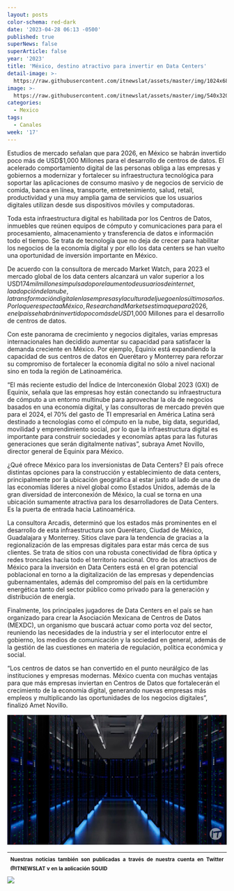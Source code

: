 ```yaml
---
layout: posts
color-schema: red-dark
date: '2023-04-28 06:13 -0500'
published: true
superNews: false
superArticle: false
year: '2023'
title: 'México, destino atractivo para invertir en Data Centers'
detail-image: >-
  https://raw.githubusercontent.com/itnewslat/assets/master/img/1024x680/datacenter-g.jpg
image: >-
  https://raw.githubusercontent.com/itnewslat/assets/master/img/540x320/datacenter-p.jpg
categories:
  - Mexico
tags:
  - Canales
week: '17'
---
```

Estudios de mercado señalan que para 2026, en México se habrán invertido poco más de USD$1,000 Millones para el desarrollo de centros de datos.
El acelerado comportamiento digital de las personas obliga a las empresas y gobiernos a modernizar y fortalecer su infraestructura tecnológica para soportar las aplicaciones de consumo masivo y de negocios de servicio de comida, banca en línea, transporte, entretenimiento, salud, retail, productividad y una muy amplia gama de servicios que los usuarios digitales utilizan desde sus dispositivos móviles y computadoras.
 
Toda esta infraestructura digital es habilitada por los Centros de Datos, inmuebles que reúnen equipos de cómputo y comunicaciones para para el procesamiento, almacenamiento y transferencia de datos e información todo el tiempo. Se trata de tecnología que no deja de crecer para habilitar los negocios de la economía digital y por ello los data centers se han vuelto una oportunidad de inversión importante en México.
 
De acuerdo con la consultora de mercado Market Watch, para 2023 el mercado global de los data centers alcanzará un valor superior a los USD$174 mil millones impulsado por el aumento de usuarios de internet, la adopción de la nube, la transformación digital en las empresas y la cultura del juego en los últimos años. Por lo que respecta a México, Research and Markets estima que para 2026, en el país se habrán invertido poco más de USD$1,000 Millones para el desarrollo de centros de datos.
 
Con este panorama de crecimiento y negocios digitales, varias empresas internacionales han decidido aumentar su capacidad para satisfacer la demanda creciente en México. Por ejemplo, Equinix está expandiendo la capacidad de sus centros de datos en Querétaro y Monterrey para reforzar su compromiso de fortalecer la economía digital no sólo a nivel nacional sino en toda la región de Latinoamérica.
 
“El más reciente estudio del Índice de Interconexión Global 2023 (GXI) de Equinix, señala que las empresas hoy están conectando su infraestructura de cómputo a un entorno multinube para aprovechar la ola de negocios basados en una economía digital, y las consultoras de mercado prevén que para el 2024, el 70% del gasto de TI empresarial en América Latina será destinado a tecnologías como el cómputo en la nube, big data, seguridad, movilidad y emprendimiento social, por lo que la infraestructura digital es importante para construir sociedades y economías aptas para las futuras generaciones que serán digitalmente nativas”, subraya Amet Novillo, director general de Equinix para México.
 
¿Qué ofrece México para los inversionistas de Data Centers?
El país ofrece distintas opciones para la construcción y establecimiento de data centers, principalmente por la ubicación geográfica al estar justo al lado de una de las economías líderes a nivel global como Estados Unidos, además de la gran diversidad de interconexión de México, la cual se torna en una ubicación sumamente atractiva para los desarrolladores de Data Centers. Es la puerta de entrada hacia Latinoamérica.
 
La consultora Arcadis, determinó que los estados más prominentes en el desarrollo de esta infraestructura son Querétaro, Ciudad de México, Guadalajara y Monterrey. Sitios clave para la tendencia de gracias a la regionalización de las empresas digitales para estar más cerca de sus clientes. Se trata de sitios con una robusta conectividad de fibra óptica y redes troncales hacia todo el territorio nacional.
Otro de los atractivos de México para la inversión en Data Centers está en el gran potencial poblacional en torno a la digitalización de las empresas y dependencias gubernamentales, además del compromiso del país en la certidumbre energética tanto del sector público como privado para la generación y distribución de energía.
 
Finalmente, los principales jugadores de Data Centers en el país se han organizado para crear la Asociación Mexicana de Centros de Datos (MEXDC), un organismo que buscará actuar como porta voz del sector, reuniendo las necesidades de la industria y ser el interlocutor entre el gobierno, los medios de comunicación y la sociedad en general, además de la gestión de las cuestiones en materia de regulación, política económica y social.
 
“Los centros de datos se han convertido en el punto neurálgico de las instituciones y empresas modernas. México cuenta con muchas ventajas para que más empresas inviertan en Centros de Datos que fortalecerán el crecimiento de la economía digital, generando nuevas empresas más empleos y multiplicando las oportunidades de los negocios digitales”, finalizó Amet Novillo.

![](https://raw.githubusercontent.com/itnewslat/assets/master/img/540x320/datacenter-p.jpg)

<table style="height: 42px;" width="569">
<tbody>
<tr>
<td style="text-align: justify;"><sub><strong>Nuestras noticias también son publicadas a través de nuestra cuenta en Twitter <a href="https://twitter.com/itnewslat?lang=es">@ITNEWSLAT</a> y en la aplicación <a href="https://squidapp.co/en/">SQUID</a></strong></sub></td>
</tr>
</tbody>
</table>
<img src="https://tracker.metricool.com/c3po.jpg?hash=56f88a41e39ab42c063cc51676587a04"/>